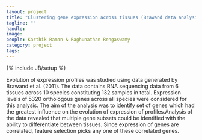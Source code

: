 ```yaml
---
layout: project
title: "Clustering gene expression across tissues (Brawand data analysis)"
tagline: ""
handle: 
image: 
people: Karthik Raman & Raghunathan Rengaswamy
category: project
tags: 
---
```

{% include JB/setup %}

Evolution of expression profiles was studied using data generated by Brawand et al. (2011). The data contains RNA sequencing data from 6 tissues across 10 species constituting 132 samples in total. Expression levels of 5320 orthologous genes across all species were considered for this analysis. The aim of the analysis was to identify set of genes which had the greatest influence on the evolution of expression of profiles.Analysis of the data revealed that multiple gene subsets could be identified with the ability to differentiate between tissues. Since expression of genes are correlated, feature selection picks any one of these correlated genes.
